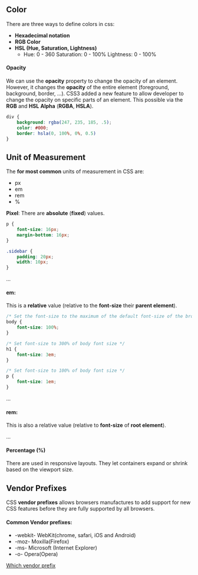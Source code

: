 Color
-----
There are three ways to define colors in css:
+ **Hexadecimal notation**
+ **RGB Color**
+ **HSL (Hue, Saturation, Lightness)**
    + Hue: 0 - 360  Saturation: 0 - 100%  Lightness: 0 - 100%

#### __Opacity__

We can use the **opacity** property to change the opacity of an element. However, it changes the **opacity** of the entire element (foreground, background, border, ...). CSS3 added a new feature to allow developer to change the opacity on specific parts of an element. This possible via the **RGB** and **HSL** **Alpha** (**RGBA**, **HSLA**).
```css
div {
    background: rgba(247, 235, 185, .5);
    color: #000;
    border: hsla(0, 100%, 0%, 0.5)
}
```

Unit of Measurement
-------------------
The **for most common** units of measurement in CSS are:
+ px
+ em
+ rem
+ %

**Pixel**:
There are **absolute** (**fixed**) values.

```css
p {
    font-size: 16px;
    margin-bottom: 16px;
}

.sidebar {
    padding: 20px;
    width: 10px;
}
```
...

#### __em__:

This is a **relative** value (relative to the **font-size** their **parent element**).

```css
/* Set the font-size to the maximum of the default font-size of the browser*/
body {
    font-size: 100%;
}

/* Set font-size to 300% of body font size */
h1 {
    font-size: 3em;
}

/* Set font-size to 100% of body font size */
p {
    font-size: 1em;
}
```
...

#### __rem__:

This is also a relative value (relative to **font-size** of **root element**).

...

#### __Percentage (%)__

There are used in responsive layouts. They let containers expand or shrink based on the viewport size.


Vendor Prefixes
---------------
CSS **vendor prefixes** allows browsers manufactures to add support for new CSS features before they are fully supported by all browsers.

#### __Common Vendor prefixes__:

+ -webkit-  WebKit(chrome, safari, iOS and Android)
+ -moz-     Moxilla(Firefox)
+ -ms-      Microsoft (Internet Explorer)
+ -o-       Opera(Opera)

[Which vendor prefix](http://ireade.github.io/which-vendor-prefix)
